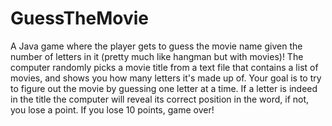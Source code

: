 # GuessTheMovie
A Java game where the player gets to guess the movie name given the number of letters in it (pretty much like hangman but with movies)!
The computer randomly picks a movie title from a text file that contains a list of movies, and shows you how many letters it's made up of. Your goal is to try to figure out the movie by guessing one letter at a time. If a letter is indeed in the title the computer will reveal its correct position in the word, if not, you lose a point. If you lose 10 points, game over!
